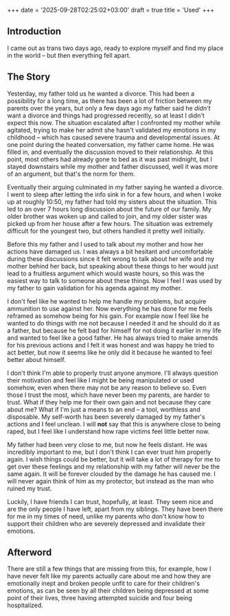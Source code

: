 +++
date = '2025-09-28T02:25:02+03:00'
draft = true
title = 'Used'
+++
## Introduction

I came out as trans two days ago, ready to explore myself and find my place in the world – but then everything fell apart.


## The Story

Yesterday, my father told us he wanted a divorce. This had been a possibility for a long time, as there has been a lot of friction between my parents over the years, but only a few days ago my father said he *didn't* want a divorce and things had progressed recently, so at least I didn't expect this now. The situation escalated after I confronted my mother while agitated, trying to make her admit she hasn't validated my emotions in my childhood – which has caused severe trauma and developmental issues. At one point during the heated conversation, my father came home. He was filled in, and eventually the discussion moved to their relationship. At this point, most others had already gone to bed as it was past midnight, but I stayed downstairs while my mother and father discussed, well it was more of an argument, but that's the norm for them.

Eventually their arguing culminated in my father saying he wanted a divorce. I went to sleep after letting the info sink in for a few hours, and when I woke up at roughly 10:50, my father had told my sisters about the situation. This led to an over 7 hours long discussion about the future of our family. My older brother was woken up and called to join, and my older sister was picked up from her house after a few hours. The situation was extremely difficult for the youngest two, but others handled it pretty well initially.

Before this my father and I used to talk about my mother and how her actions have damaged us. I was always a bit hesitant and uncomfortable during these discussions since it felt wrong to talk about her wife and my mother behind her back, but speaking about these things to her would just lead to a fruitless argument which would waste hours, so this was the easiest way to talk to someone about these things. Now I feel I was used by my father to gain validation for his agenda against my mother.

I don't feel like he wanted to help me handle my problems, but acquire ammunition to use against her. Now everything he has done for me feels reframed as somehow being for his gain. For example now I feel like he wanted to do things with me not because I needed it and he should do it as a father, but because he felt bad for himself for not doing it earlier in my life and wanted to feel like a good father. He has always tried to make amends for his previous actions and I felt it was honest and was happy he tried to act better, but now it seems like he only did it because he wanted to feel better about himself.

I don't think I'm able to properly trust anyone anymore. I'll always question their motivation and feel like I might be being manipulated or used somehow, even when there may not be any reason to believe so. Even those I trust the most, which have never been my parents, are harder to trust. What if they help me for their own gain and not because they care about me? What if I'm just a means to an end – a tool, worthless and disposable. My self-worth has been severely damaged by my father's actions and I feel unclean. I will **not** say that this is anywhere close to being raped, but I feel like I understand how rape victims feel little better now.

My father had been very close to me, but now he feels distant. He was incredibly important to me, but I don't think I can ever trust him properly again. I wish things could be better, but it will take a lot of therapy for me to get over these feelings and my relationship with my father will never be the same again. It will be forever clouded by the damage he has caused me. I will never again think of him as my protector, but instead as the man who ruined my trust.

Luckily, I have friends I can trust, hopefully, at least. They seem nice and are the only people I have left, apart from my siblings. They have been there for me in my times of need, unlike my parents who don't know how to support their children who are severely depressed and invalidate their emotions.


## Afterword

There are still a few things that are missing from this, for example, how I have never felt like my parents actually care about me and how they are emotionally inept and broken people unfit to care for their children's emotions, as can be seen by all their children being depressed at some point of their lives, three having attempted suicide and four being hospitalized.
